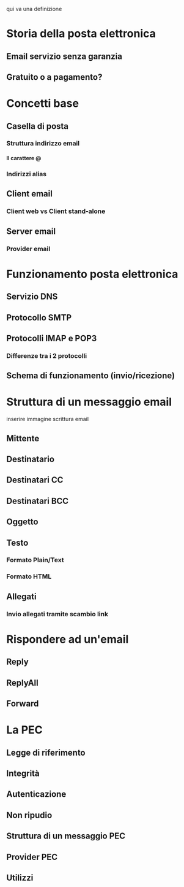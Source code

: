 qui va una definizione

# Storia della posta elettronica
## Email servizio senza garanzia
## Gratuito o a pagamento?

# Concetti base
## Casella di posta
### Struttura indirizzo email
#### Il carattere @
### Indirizzi alias
## Client email
### Client web vs Client stand-alone
## Server email
### Provider email

# Funzionamento posta elettronica
## Servizio DNS
## Protocollo SMTP
## Protocolli IMAP e POP3
### Differenze tra i 2 protocolli
## Schema di funzionamento (invio/ricezione)

# Struttura di un messaggio email
inserire immagine scrittura email
## Mittente
## Destinatario
## Destinatari CC
## Destinatari BCC 
## Oggetto
## Testo
### Formato Plain/Text
### Formato HTML
## Allegati
### Invio allegati tramite scambio link

# Rispondere ad un'email
## Reply
## ReplyAll
## Forward

# La PEC
## Legge di riferimento
## Integrità
## Autenticazione
## Non ripudio
## Struttura di un messaggio PEC
## Provider PEC
## Utilizzi